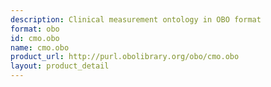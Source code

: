 ```yaml
---
description: Clinical measurement ontology in OBO format
format: obo
id: cmo.obo
name: cmo.obo
product_url: http://purl.obolibrary.org/obo/cmo.obo
layout: product_detail
---
```

